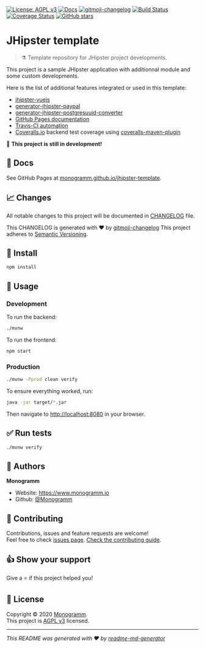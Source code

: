 [uri_license]: http://www.gnu.org/licenses/agpl.html
[uri_license_image]: https://img.shields.io/badge/License-AGPL%20v3-blue.svg

[![License: AGPL v3][uri_license_image]][uri_license]
[![Docs](https://img.shields.io/badge/Docs-Github%20Pages-blue)](https://monogramm.github.io/jhipster-template/)
[![gitmoji-changelog](https://img.shields.io/badge/Changelog-gitmoji-blue.svg)](https://github.com/frinyvonnick/gitmoji-changelog)
[![Build Status](https://travis-ci.org/Monogramm/jhipster-template.svg)](https://travis-ci.org/Monogramm/jhipster-template)
[![Coverage Status](https://coveralls.io/repos/github/Monogramm/jhipster-template/badge.svg?branch=master)](https://coveralls.io/github/Monogramm/jhipster-template?branch=master)
[![GitHub stars](https://img.shields.io/github/stars/Monogramm/jhipster-template?style=social)](https://github.com/Monogramm/jhipster-template)

<!--
[TODO] If project uses Taiga for project management:

[![Managed with Taiga.io](https://img.shields.io/badge/Managed%20with-TAIGA.io-709f14.svg)](https://tree.taiga.io/project/monogrammbot-monogrammjhipster-template/ "Managed with Taiga.io")
-->

<!--
[TODO] If project is deployed to DockerHub:

[![Docker Automated buid](https://img.shields.io/docker/cloud/build/monogramm/jhipster-template.svg)](https://hub.docker.com/r/monogramm/jhipster-template/)
[![Docker Pulls](https://img.shields.io/docker/pulls/monogramm/jhipster-template.svg)](https://hub.docker.com/r/monogramm/jhipster-template/)
[![Docker Version](https://images.microbadger.com/badges/version/monogramm/jhipster-template.svg)](https://microbadger.com/images/monogramm/jhipster-template)
[![Docker Size](https://images.microbadger.com/badges/image/monogramm/jhipster-template.svg)](https://microbadger.com/images/monogramm/jhipster-template)
-->

<!--
[TODO] If project is deployed to Heroku:

[![Deployed with](https://img.shields.io/badge/Deployed%20with-Heroku-blueviolet)](https://jhipster-template.herokuapp.com "Heroku")
-->

# **JHipster template**

> :alembic: Template repository for JHipster project developments.

This project is a sample JHipster application with additionnal module and some custom developments.

Here is the list of additional features integrated or used in this template:

- [jhipster-vuejs](https://github.com/jhipster/jhipster-vuejs)
- [generator-jhipster-paypal](https://github.com/contribution-jhipster-uga/generator-jhipster-paypal)
- [generator-jhipster-postgresuuid-converter](https://github.com/amitjindal/generator-jhipster-postgresuuid-converter)
- [GitHub Pages documentation](https://pages.github.com/)
- [Travis-CI automation](https://travis-ci.org/)
- [Coveralls.io](https://coveralls.io/) backend test coverage using [coveralls-maven-plugin](https://github.com/trautonen/coveralls-maven-plugin)

:construction: **This project is still in development!**

## :blue_book: Docs

See GitHub Pages at [monogramm.github.io/jhipster-template](https://monogramm.github.io/jhipster-template/).

## :chart_with_upwards_trend: Changes

All notable changes to this project will be documented in [CHANGELOG](./CHANGELOG.md) file.

This CHANGELOG is generated with :heart: by [gitmoji-changelog](https://github.com/frinyvonnick/gitmoji-changelog)
This project adheres to [Semantic Versioning](https://semver.org/spec/v2.0.0.html).

<!--
[TODO] If project uses Taiga for project management:

## :bookmark: Roadmap

See [Taiga.io](https://tree.taiga.io/project/monogrammbot-monogrammjhipster-template/ "Taiga.io monogrammbot-monogrammjhipster-template")

-->

## :construction: Install

```sh
npm install
```

## :rocket: Usage

### Development

To run the backend:

```sh
./mvnw
```

To run the frontend:

```sh
npm start
```

### Production

```sh
./mvnw -Pprod clean verify
```

To ensure everything worked, run:

```sh
java -jar target/*.jar
```

Then navigate to <http://localhost:8080> in your browser.

<!--
[TODO] If project is deployed to Heroku:

### Demonstration

[Heroku jhipster-template.herokuapp.com](https://jhipster-template.herokuapp.com)

-->

## :white_check_mark: Run tests

```sh
./mvnw verify
```

<!--
[TODO] If project is deployed to DockerHub:

## :whale: Supported tags

[Dockerhub monogramm/jhipster-template](https://hub.docker.com/r/monogramm/jhipster-template/)

* `latest`

-->

## :bust_in_silhouette: Authors

**Monogramm**

- Website: <https://www.monogramm.io>
- Github: [@Monogramm](https://github.com/Monogramm)

## :handshake: Contributing

Contributions, issues and feature requests are welcome!<br />Feel free to check [issues page](https://github.com/Monogramm/jhipster-template/issues).
[Check the contributing guide](./CONTRIBUTING.md).<br />

## :thumbsup: Show your support

Give a :star: if this project helped you!

## :page_facing_up: License

Copyright © 2020 [Monogramm](https://github.com/Monogramm).<br />
This project is [AGPL v3](uri_license) licensed.

---

_This README was generated with :heart: by [readme-md-generator](https://github.com/kefranabg/readme-md-generator)_
